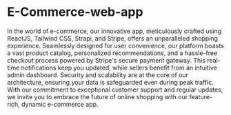 # E-Commerce-web-app
In the world of e-commerce, our innovative app, meticulously crafted using ReactJS, Tailwind CSS, Strapi, and Stripe, offers an unparalleled shopping experience. Seamlessly designed for user convenience, our platform boasts a vast product catalog, personalized recommendations, and a hassle-free checkout process powered by Stripe's secure payment gateway. This real-time notifications keep you updated, while sellers benefit from an intuitive admin dashboard. Security and scalability are at the core of our architecture, ensuring your data is safeguarded even during peak traffic. With our commitment to exceptional customer support and regular updates, we invite you to embrace the future of online shopping with our feature-rich, dynamic e-commerce app.
